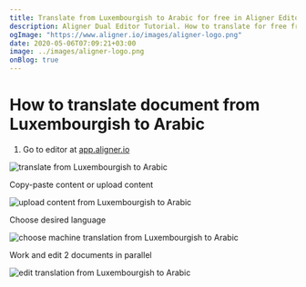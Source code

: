 ```yaml
---
title: Translate from Luxembourgish to Arabic for free in Aligner Editor
description: Aligner Dual Editor Tutorial. How to translate for free from Luxembourgish to Arabic. Aligner is multilingual document management platform. 
ogImage: "https://www.aligner.io/images/aligner-logo.png"
date: 2020-05-06T07:09:21+03:00
image: ../images/aligner-logo.png
onBlog: true
---
```


# How to translate document from Luxembourgish to Arabic

1. Go to editor at [app.aligner.io](https://app.aligner.io "Aligner App web page")

![translate from Luxembourgish to Arabic](../aligner-blank-editor.png "translate from Luxembourgish to Arabic")

Copy-paste content or upload content

![upload content from Luxembourgish to Arabic](../aligner-uploaded-document.png "upload content from Luxembourgish to Arabic")

Choose desired language

![choose machine translation from Luxembourgish to Arabic](../aligner-language-dropdown.png "choose machine translation from Luxembourgish to Arabic")

Work and edit 2 documents in parallel

![edit translation from Luxembourgish to Arabic](../aligner-double-sitded-editor.png "edit translation from Luxembourgish to Arabic")

